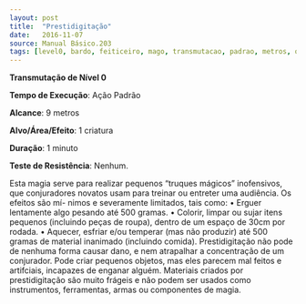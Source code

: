 ```yaml
---
layout: post
title:  "Prestidigitação"
date:   2016-11-07
source: Manual Básico.203
tags: [level0, bardo, feiticeiro, mago, transmutacao, padrao, metros, outro, minuto, nenhum]
---
```


**Transmutação de Nível 0**

**Tempo de Execução**: Ação Padrão

**Alcance**: 9 metros

**Alvo/Área/Efeito**: 1 criatura

**Duração**: 1 minuto

**Teste de Resistência**: Nenhum.

Esta magia serve para realizar pequenos “truques mágicos” inofensivos, que
conjuradores novatos usam para treinar ou
entreter uma audiência. Os efeitos são mí-
nimos e severamente limitados, tais como:
• Erguer lentamente algo pesando até
500 gramas.
• Colorir, limpar ou sujar itens pequenos (incluindo peças de roupa), dentro de
um espaço de 30cm por rodada.
• Aquecer, esfriar e/ou temperar (mas não produzir) até 500 gramas de material
inanimado (incluindo comida).
Prestidigitação não pode de nenhuma forma causar dano, e nem atrapalhar a
concentração de um conjurador. Pode criar pequenos objetos, mas eles parecem mal
feitos e artifciais, incapazes de enganar alguém. Materiais criados por prestidigitação
são muito frágeis e não podem ser usados como instrumentos, ferramentas, armas ou
componentes de magia.